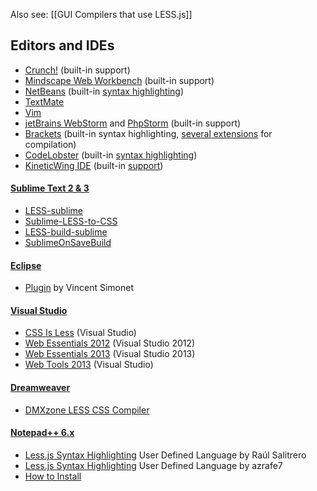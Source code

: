 Also see: [[GUI Compilers that use LESS.js]]

## Editors and IDEs

* [Crunch!](http://crunchapp.net/) (built-in support)
* [Mindscape Web Workbench][web-workbench] (built-in support)
* [NetBeans][netbeans] (built-in [syntax highlighting][netbeans-sh])
* [TextMate](https://github.com/appden/less.tmbundle)
* [Vim](https://github.com/groenewege/vim-less)
* [jetBrains WebStorm][webstorm] and [PhpStorm][phpstorm] (built-in support)
* [Brackets][brackets] (built-in syntax highlighting, [several extensions][brackets-ext] for compilation)
* [CodeLobster][codelobster] (built-in [syntax highlighting][codelobster-sh])
* [KineticWing IDE][kineticwing] (built-in [support][kineticwing-less])

#### [Sublime Text 2 & 3](http://sublimetext.com/)
* [LESS-sublime][LESS-sublime]
* [Sublime-LESS-to-CSS][Sublime-LESS-to-CSS]
* [LESS-build-sublime][LESS-build-sublime]
* [SublimeOnSaveBuild][SublimeOnSaveBuild]

#### [Eclipse](http://www.eclipse.org/)
* [Plugin](http://www.normalesup.org/~simonet/soft/ow/eclipse-less.en.html) by Vincent Simonet

#### [Visual Studio](http://www.visualstudio.com/)
* [CSS Is Less][CSSisLESS] (Visual Studio)
* [Web Essentials 2012][webessentials12] (Visual Studio 2012)
* [Web Essentials 2013][webessentials13] (Visual Studio 2013)
* [Web Tools 2013][mswebtools] (Visual Studio)

#### [Dreamweaver](http://www.adobe.com/products/dreamweaver.html)
* [DMXzone LESS CSS Compiler][dmx]

#### [Notepad++ 6.x][Npp]
* [Less.js Syntax Highlighting][Npp-Less-Salitrero] User Defined Language by Raúl Salitrero
* [Less.js Syntax Highlighting][Npp-Less-azrafe7] User Defined Language by azrafe7
* [How to Install][Npp-How-to]

<!-- invisible links -->

[SublimeOnSaveBuild]: https://github.com/alexnj/SublimeOnSaveBuild "Sublime Text Package for LESS.js"
[LESS-sublime]: https://github.com/danro/LESS-sublime "Sublime Text Package for LESS.js"
[LESS-build-sublime]: https://github.com/berfarah/LESS-build-sublime "Sublime Text Package for LESS.js"
[Sublime-LESS-to-CSS]: https://github.com/timdouglas/sublime-less2css "Sublime Text Package for LESS.js"
[webessentials12]: http://tinyurl.com/WebEssentials2012
[webessentials13]: http://vswebessentials.com/
[CSSisLESS]: http://visualstudiogallery.msdn.microsoft.com/dd5635b0-3c70-484f-abcb-cbdcabaa9923
[web-workbench]: http://visualstudiogallery.msdn.microsoft.com/2b96d16a-c986-4501-8f97-8008f9db141a
[dmx]: http://www.dmxzone.com/go/21514/dmxzone-less-css-compiler-features-unveiled/
[Npp]: http://notepad-plus-plus.org/
[Npp-Less-Salitrero]: http://sourceforge.net/apps/mediawiki/notepad-plus/?title=User_Defined_Language_Files#L
[Npp-Less-azrafe7]: https://github.com/azrafe7/LESS-for-Notepad-plusplus
[Npp-How-to]: http://sourceforge.net/apps/mediawiki/notepad-plus/?title=User_Defined_Language_Files#How_to_install_user_defined_language_files "how to install User Defined Language files"
[brackets]: http://brackets.io/
[brackets-ext]: https://github.com/adobe/brackets/wiki/Brackets-Extensions
[codelobster]: http://www.codelobster.com/
[codelobster-sh]: http://www.codelobster.com/sass_less.html
[netbeans]: https://netbeans.org/downloads/
[netbeans-sh]: http://wiki.netbeans.org/NetBeans_74_NewAndNoteworthy#CSS_Preprocessors
[webstorm]: http://www.jetbrains.com/webstorm/
[phpstorm]: http://www.jetbrains.com/phpstorm/
[mswebtools]: http://www.asp.net/downloads
[kineticwing]: http://kineticwing.com/download
[kineticwing-less]: http://kineticwing.com//assets/img/screenshots/LessEditor.png
